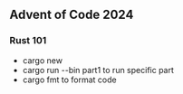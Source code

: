 ## Advent of Code 2024

### Rust 101

- cargo new <project name> 
- cargo run --bin part1 to run specific part
- cargo fmt to format code
